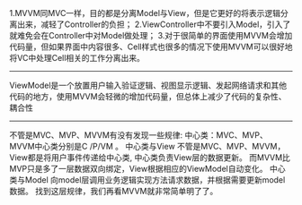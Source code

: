 
1.MVVM同MVC一样，目的都是分离Model与View，但是它更好的将表示逻辑分离出来，减轻了Controller的负担；
2.ViewController中不要引入Model，引入了就难免会在Controller中对Model做处理；
3.对于很简单的界面使用MVVM会增加代码量，但如果界面中内容很多、Cell样式也很多的情况下使用MVVM可以很好地将VC中处理Cell相关的工作分离出来。

---------------------------------------------------------------------------------------------------
ViewModel是一个放置用户输入验证逻辑、视图显示逻辑、发起网络请求和其他代码的地方，使用MVVM会轻微的增加代码量，但总体上减少了代码的复杂性、耦合性

---------------------------------------------------------------------------------------------------

不管是MVC、MVP、MVVM有没有发现一些规律:
中心类：MVC、MVP、MVVM中心类分别是C /P/VM 。
中心类与View
不管是MVC、MVP、MVVM，View都是将用户事件传递给中心类, 中心类负责View层的数据更新。
而MVVM比MVP只是多了一层数据双向绑定，View根据相应的ViewModel自动变化。
中心类与Model
向model层调用业务逻辑实现方法请求数据，并根据需要更新model数据。
找到这层规律，我们再看MVVM就非常简单明了了。
